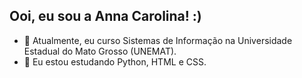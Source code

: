 ## Ooi, eu sou a Anna Carolina! :)


- 🔭 Atualmente, eu curso Sistemas de Informação na Universidade Estadual do Mato Grosso (UNEMAT).
- 🌱 Eu estou estudando Python, HTML e CSS.


